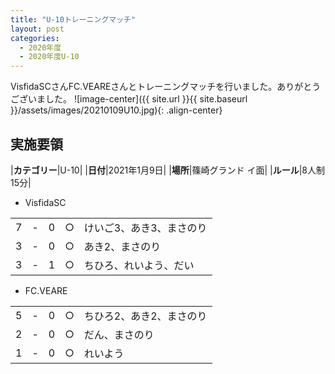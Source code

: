 ```yaml
---
title: "U-10トレーニングマッチ"
layout: post
categories:
  - 2020年度
  - 2020年度U-10
---
```


VisfidaSCさんFC.VEAREさんとトレーニングマッチを行いました。ありがとうございました。
![image-center]({{ site.url }}{{ site.baseurl }}/assets/images/20210109U10.jpg){: .align-center}

## 実施要領

|**カテゴリー**|U-10|
|**日付**|2021年1月9日|
|**場所**|篠崎グランド イ面|
|**ルール**|8人制15分|

* VisfidaSC

|    |   |    |         |    |
|:--:|:-:|:--:|:--:|:--------|
|    7| - |   0|○|けいご3、あき3、まさのり|
|    3| - |   0|○|あき2、まさのり|
|    3| - |   1|○|ちひろ、れいよう、だい|

* FC.VEARE

|    |   |    |         |    |
|:--:|:-:|:--:|:--:|:--------|
|    5| - |   0|○|ちひろ2、あき2、まさのり|
|    2| - |   0|○|だん、まさのり|
|    1| - |   0|○|れいよう|

